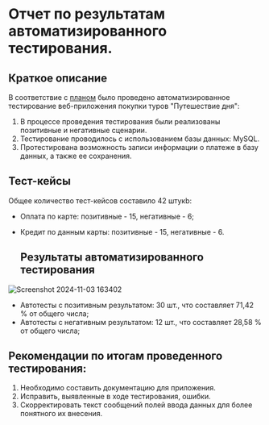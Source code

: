 # **Отчет по результатам автоматизированного тестирования.**
  
## **Краткое описание**
  
В соответствие с [планом](https://github.com/GorElena/Course-work/blob/main/Plan.md) было проведено автоматизированное тестирование веб-приложения покупки туров "Путешествие дня":
1. В процессе проведения тестирования были реализованы позитивные и негативные сценарии.
2. Тестирование проводилось с использованием базы данных: MySQL.
3. Протестирована возможность записи информации о платеже в базу данных, а также ее сохранения.

  ## **Тест-кейсы**
Общее количество тест-кейсов составило 42 штукb:
- Оплата по карте: позитивные - 15, негативные - 6;
- Кредит по данным карты: позитивные - 15, негативные - 6.

  ## **Результаты автоматизированного тестирования**

![Screenshot 2024-11-03 163402](https://github.com/user-attachments/assets/45148d8a-83b5-45da-8157-d00dc5427b59)

- Автотесты с позитивным результатом: 30 шт., что составляет 71,42 % от общего числа;
- Автотесты с негативным результатом: 12 шт., что составляет 28,58 % от общего числа;

## **Рекомендации по итогам проведенного тестирования:**
1. Необходимо составить документацию для приложения.
2. Исправить, выявленные в ходе тестирования, ошибки.
3. Скорректировать текст сообщений полей ввода данных для более понятного их внесения.
